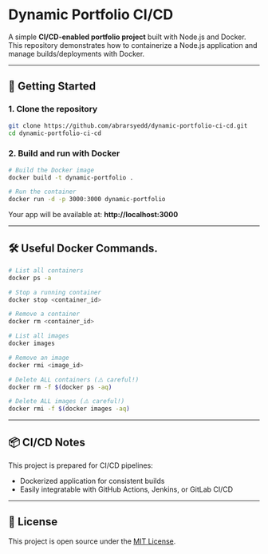 # Dynamic Portfolio CI/CD

A simple **CI/CD-enabled portfolio project** built with Node.js and Docker.  
This repository demonstrates how to containerize a Node.js application and manage builds/deployments with Docker.

---

## 🚀 Getting Started

### 1. Clone the repository
```bash
git clone https://github.com/abrarsyedd/dynamic-portfolio-ci-cd.git
cd dynamic-portfolio-ci-cd
```

### 2. Build and run with Docker
```bash
# Build the Docker image
docker build -t dynamic-portfolio .

# Run the container
docker run -d -p 3000:3000 dynamic-portfolio
```

Your app will be available at: **http://localhost:3000**

---

## 🛠 Useful Docker Commands.

```bash
# List all containers
docker ps -a

# Stop a running container
docker stop <container_id>

# Remove a container
docker rm <container_id>

# List all images
docker images

# Remove an image
docker rmi <image_id>

# Delete ALL containers (⚠️ careful!)
docker rm -f $(docker ps -aq)

# Delete ALL images (⚠️ careful!)
docker rmi -f $(docker images -aq)
```

---

## 📦 CI/CD Notes
This project is prepared for CI/CD pipelines:
- Dockerized application for consistent builds
- Easily integratable with GitHub Actions, Jenkins, or GitLab CI/CD

---

## 📜 License
This project is open source under the [MIT License](LICENSE).
